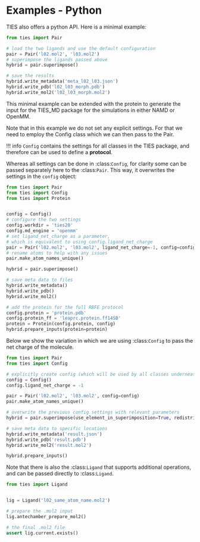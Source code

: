 Examples - Python
=================

TIES also offers a python API. Here is a minimal example: 

```python
from ties import Pair

# load the two ligands and use the default configuration
pair = Pair('l02.mol2', 'l03.mol2')
# superimpose the ligands passed above
hybrid = pair.superimpose()

# save the results
hybrid.write_metadata('meta_l02_l03.json')
hybrid.write_pdb('l02_l03_morph.pdb')
hybrid.write_mol2('l02_l03_morph.mol2')
```

This minimal example can be extended with the protein to generate
the input for the TIES_MD package for the simulations in either NAMD or OpenMM.

Note that in this example we do not set any explicit settings.
For that we need to employ the Config class which we
can then pass to the Pair.

!!! info
    `Config` contains the settings for all classes in the TIES package, and 
    therefore can be used to define a **protocol**.

Whereas all settings can be done in :class:`Config`, for clarity
some can be passed separately here to the :class:`Pair`. This way,
it overwrites the settings in the `config` object:

```python
from ties import Pair
from ties import Config
from ties import Protein


config = Config()
# configure the two settings
config.workdir = 'ties20'
config.md_engine = 'openmm'
# set ligand_net_charge as a parameter,
# which is equivalent to using config.ligand_net_charge
pair = Pair('l02.mol2', 'l03.mol2', ligand_net_charge=-1, config=config)
# rename atoms to help with any issues
pair.make_atom_names_unique()

hybrid = pair.superimpose()

# save meta data to files
hybrid.write_metadata()
hybrid.write_pdb()
hybrid.write_mol2()

# add the protein for the full RBFE protocol
config.protein = 'protein.pdb'
config.protein_ff = 'leaprc.protein.ff14SB'
protein = Protein(config.protein, config)
hybrid.prepare_inputs(protein=protein)
```

Below we show the variation in which we are using :class:`Config` to pass the
net charge of the molecule.

```python
from ties import Pair
from ties import Config

# explicitly create config (which will be used by all classes underneath)
config = Config()
config.ligand_net_charge = -1

pair = Pair('l02.mol2', 'l03.mol2', config=config)
pair.make_atom_names_unique()

# overwrite the previous config settings with relevant parameters
hybrid = pair.superimpose(use_element_in_superimposition=True, redistribute_q_over_unmatched=True)

# save meta data to specific locations
hybrid.write_metadata('result.json')
hybrid.write_pdb('result.pdb')
hybrid.write_mol2('result.mol2')

hybrid.prepare_inputs()
```

Note that there is also the :class:`Ligand` that supports additional operations,
and can be passed directly to :class:`Ligand`.

```python
from ties import Ligand


lig = Ligand('l02_same_atom_name.mol2')

# prepare the .mol2 input
lig.antechamber_prepare_mol2()

# the final .mol2 file
assert lig.current.exists()
```